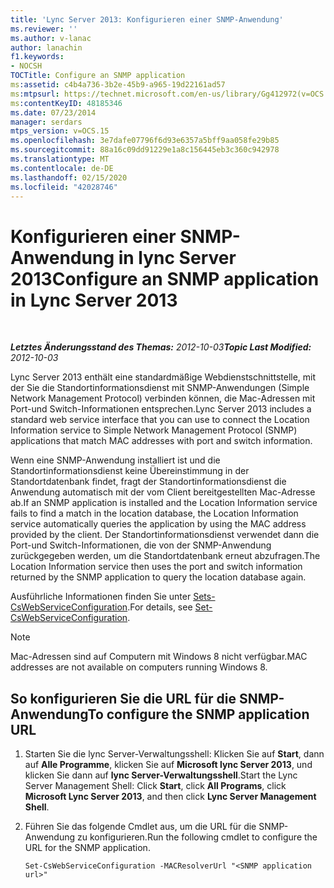 ```yaml
---
title: 'Lync Server 2013: Konfigurieren einer SNMP-Anwendung'
ms.reviewer: ''
ms.author: v-lanac
author: lanachin
f1.keywords:
- NOCSH
TOCTitle: Configure an SNMP application
ms:assetid: c4b4a736-3b2e-45b9-a965-19d22161ad57
ms:mtpsurl: https://technet.microsoft.com/en-us/library/Gg412972(v=OCS.15)
ms:contentKeyID: 48185346
ms.date: 07/23/2014
manager: serdars
mtps_version: v=OCS.15
ms.openlocfilehash: 3e7dafe07796f6d93e6357a5bff9aa058fe29b85
ms.sourcegitcommit: 88a16c09dd91229e1a8c156445eb3c360c942978
ms.translationtype: MT
ms.contentlocale: de-DE
ms.lasthandoff: 02/15/2020
ms.locfileid: "42028746"
---
```

<div data-xmlns="http://www.w3.org/1999/xhtml">

<div class="topic" data-xmlns="http://www.w3.org/1999/xhtml" data-msxsl="urn:schemas-microsoft-com:xslt" data-cs="http://msdn.microsoft.com/">

<div data-asp="http://msdn2.microsoft.com/asp">

# <a name="configure-an-snmp-application-in-lync-server-2013"></a><span data-ttu-id="ec5ec-102">Konfigurieren einer SNMP-Anwendung in lync Server 2013</span><span class="sxs-lookup"><span data-stu-id="ec5ec-102">Configure an SNMP application in Lync Server 2013</span></span>

</div>

<div id="mainSection">

<div id="mainBody">

<span> </span>

<span data-ttu-id="ec5ec-103">_**Letztes Änderungsstand des Themas:** 2012-10-03_</span><span class="sxs-lookup"><span data-stu-id="ec5ec-103">_**Topic Last Modified:** 2012-10-03_</span></span>

<span data-ttu-id="ec5ec-104">Lync Server 2013 enthält eine standardmäßige Webdienstschnittstelle, mit der Sie die Standortinformationsdienst mit SNMP-Anwendungen (Simple Network Management Protocol) verbinden können, die Mac-Adressen mit Port-und Switch-Informationen entsprechen.</span><span class="sxs-lookup"><span data-stu-id="ec5ec-104">Lync Server 2013 includes a standard web service interface that you can use to connect the Location Information service to Simple Network Management Protocol (SNMP) applications that match MAC addresses with port and switch information.</span></span>

<span data-ttu-id="ec5ec-105">Wenn eine SNMP-Anwendung installiert ist und die Standortinformationsdienst keine Übereinstimmung in der Standortdatenbank findet, fragt der Standortinformationsdienst die Anwendung automatisch mit der vom Client bereitgestellten Mac-Adresse ab.</span><span class="sxs-lookup"><span data-stu-id="ec5ec-105">If an SNMP application is installed and the Location Information service fails to find a match in the location database, the Location Information service automatically queries the application by using the MAC address provided by the client.</span></span> <span data-ttu-id="ec5ec-106">Der Standortinformationsdienst verwendet dann die Port-und Switch-Informationen, die von der SNMP-Anwendung zurückgegeben werden, um die Standortdatenbank erneut abzufragen.</span><span class="sxs-lookup"><span data-stu-id="ec5ec-106">The Location Information service then uses the port and switch information returned by the SNMP application to query the location database again.</span></span>

<span data-ttu-id="ec5ec-107">Ausführliche Informationen finden Sie unter [Sets-CsWebServiceConfiguration](https://docs.microsoft.com/powershell/module/skype/Set-CsWebServiceConfiguration).</span><span class="sxs-lookup"><span data-stu-id="ec5ec-107">For details, see [Set-CsWebServiceConfiguration](https://docs.microsoft.com/powershell/module/skype/Set-CsWebServiceConfiguration).</span></span>

<div>


> [!NOTE]  
> <span data-ttu-id="ec5ec-108">Mac-Adressen sind auf Computern mit Windows 8 nicht verfügbar.</span><span class="sxs-lookup"><span data-stu-id="ec5ec-108">MAC addresses are not available on computers running Windows 8.</span></span>



</div>

<div>

## <a name="to-configure-the-snmp-application-url"></a><span data-ttu-id="ec5ec-109">So konfigurieren Sie die URL für die SNMP-Anwendung</span><span class="sxs-lookup"><span data-stu-id="ec5ec-109">To configure the SNMP application URL</span></span>

1.  <span data-ttu-id="ec5ec-110">Starten Sie die lync Server-Verwaltungsshell: Klicken Sie auf **Start**, dann auf **Alle Programme**, klicken Sie auf **Microsoft lync Server 2013**, und klicken Sie dann auf **lync Server-Verwaltungsshell**.</span><span class="sxs-lookup"><span data-stu-id="ec5ec-110">Start the Lync Server Management Shell: Click **Start**, click **All Programs**, click **Microsoft Lync Server 2013**, and then click **Lync Server Management Shell**.</span></span>

2.  <span data-ttu-id="ec5ec-111">Führen Sie das folgende Cmdlet aus, um die URL für die SNMP-Anwendung zu konfigurieren.</span><span class="sxs-lookup"><span data-stu-id="ec5ec-111">Run the following cmdlet to configure the URL for the SNMP application.</span></span>
    
        Set-CsWebServiceConfiguration -MACResolverUrl "<SNMP application url>" 

</div>

</div>

<span> </span>

</div>

</div>

</div>

